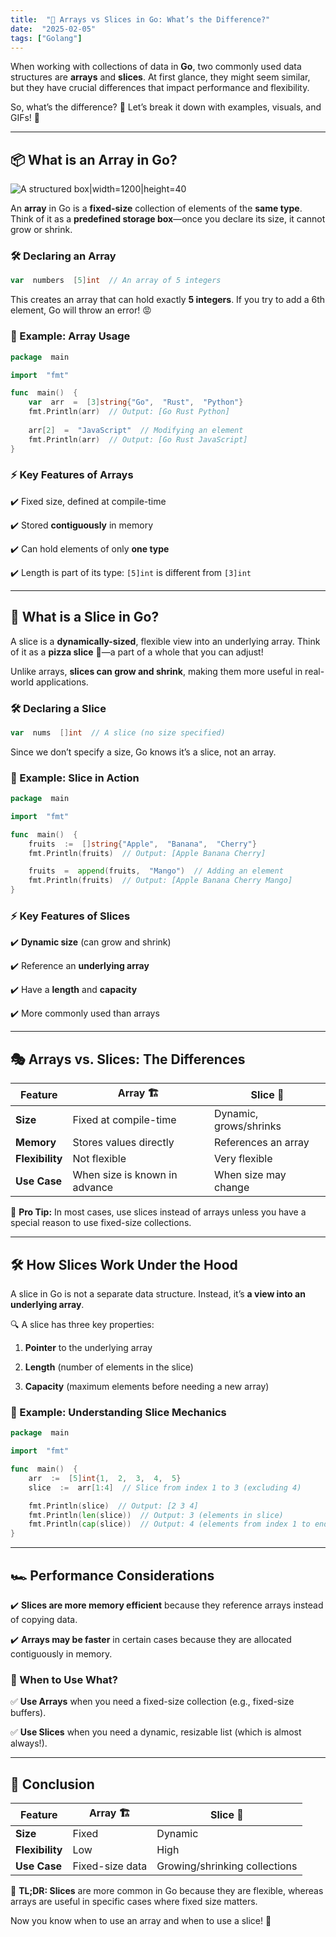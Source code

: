 ```yaml
---
title:  "📌 Arrays vs Slices in Go: What’s the Difference?"
date:  "2025-02-05"
tags: ["Golang"]
---
```


When working with collections of data in **Go**, two commonly used data structures are **arrays** and **slices**. At first glance, they might seem similar, but they have crucial differences that impact performance and flexibility.

So, what’s the difference? 🤔 Let’s break it down with examples, visuals, and GIFs! 🚀

---

##  📦 What is an Array in Go?

![A structured box|width=1200|height=40](/array-struct-go.jpg)

An **array** in Go is a **fixed-size** collection of elements of the **same type**. Think of it as a **predefined storage box**—once you declare its size, it cannot grow or shrink.

###  🛠️ Declaring an Array

```go
var  numbers  [5]int  // An array of 5 integers
```

This creates an array that can hold exactly **5 integers**. If you try to add a 6th element, Go will throw an error! 😡

###  🎯 Example: Array Usage

```go
package  main

import  "fmt"

func  main()  {
	var  arr  =  [3]string{"Go",  "Rust",  "Python"}
	fmt.Println(arr)  // Output: [Go Rust Python]
	
	arr[2]  =  "JavaScript"  // Modifying an element
	fmt.Println(arr)  // Output: [Go Rust JavaScript]
}
```

###  ⚡ Key Features of Arrays

✔️ Fixed size, defined at compile-time

✔️ Stored **contiguously** in memory

✔️ Can hold elements of only **one type**

✔️ Length is part of its type: `[5]int` is different from `[3]int`

---

##  🍕 What is a Slice in Go?

A slice is a **dynamically-sized**, flexible view into an underlying array. Think of it as a **pizza slice** 🍕—a part of a whole that you can adjust!

Unlike arrays, **slices can grow and shrink**, making them more useful in real-world applications.

###  🛠️ Declaring a Slice

```go
var  nums  []int  // A slice (no size specified)
```

Since we don’t specify a size, Go knows it’s a slice, not an array.

###  🎯 Example: Slice in Action

```go
package  main

import  "fmt"

func  main()  {
	fruits  :=  []string{"Apple",  "Banana",  "Cherry"}
	fmt.Println(fruits)  // Output: [Apple Banana Cherry]

	fruits  =  append(fruits,  "Mango")  // Adding an element
	fmt.Println(fruits)  // Output: [Apple Banana Cherry Mango]
}
```

###  ⚡ Key Features of Slices  

✔️ **Dynamic size** (can grow and shrink)

✔️ Reference an **underlying array**

✔️ Have a **length** and **capacity**

✔️ More commonly used than arrays

---

##  🎭 Arrays vs. Slices: The Differences
| Feature | Array   🏗️  | Slice 🍕 |
|---|---|---|
| **Size** | Fixed at compile-time | Dynamic, grows/shrinks |
| **Memory** | Stores values directly | References an array |
| **Flexibility** | Not flexible | Very flexible |
| **Use Case** | When size is known in advance | When size may change |

🚀 **Pro Tip:** In most cases, use slices instead of arrays unless you have a special reason to use fixed-size collections.

---

##  🛠️ How Slices Work Under the Hood

A slice in Go is not a separate data structure. Instead, it’s **a view into an underlying array**.

🔍 A slice has three key properties:

1.  **Pointer** to the underlying array

1.  **Length** (number of elements in the slice)

1.  **Capacity** (maximum elements before needing a new array)

###  📌 Example: Understanding Slice Mechanics

```go
package  main

import  "fmt"

func  main()  {
	arr  :=  [5]int{1,  2,  3,  4,  5}
	slice  :=  arr[1:4]  // Slice from index 1 to 3 (excluding 4)

	fmt.Println(slice)  // Output: [2 3 4]
	fmt.Println(len(slice))  // Output: 3 (elements in slice)
	fmt.Println(cap(slice))  // Output: 4 (elements from index 1 to end)
}

```

---

##  🏎️ Performance Considerations

✔️ **Slices are more memory efficient** because they reference arrays instead of copying data.

✔️ **Arrays may be faster** in certain cases because they are allocated contiguously in memory.

###  🚀 When to Use What?

✅ **Use Arrays** when you need a fixed-size collection (e.g., fixed-size buffers).

✅ **Use Slices** when you need a dynamic, resizable list (which is almost always!).

---

##  🏁 Conclusion

| Feature | Array 🏗️ | Slice 🍕 |
|---|---|---|
| **Size** | Fixed | Dynamic |
| **Flexibility** | Low | High |
| **Use Case** | Fixed-size data | Growing/shrinking collections |

🔹 **TL;DR: Slices** are more common in Go because they are flexible, whereas arrays are useful in specific cases where fixed size matters.

Now you know when to use an array and when to use a slice! 🎉